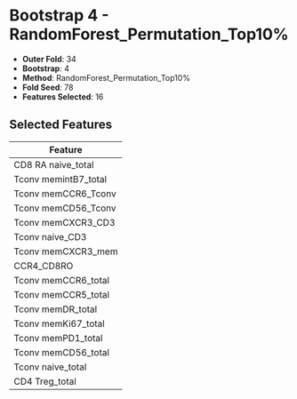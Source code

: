 # Bootstrap 4 - RandomForest_Permutation_Top10%

- **Outer Fold**: 34
- **Bootstrap**: 4
- **Method**: RandomForest_Permutation_Top10%
- **Fold Seed**: 78
- **Features Selected**: 16

## Selected Features

| Feature |
|---------|
| CD8 RA naive_total |
| Tconv memintB7_total |
| Tconv memCCR6_Tconv |
| Tconv memCD56_Tconv |
| Tconv memCXCR3_CD3 |
| Tconv naive_CD3 |
| Tconv memCXCR3_mem |
| CCR4_CD8RO |
| Tconv memCCR6_total |
| Tconv memCCR5_total |
| Tconv memDR_total |
| Tconv memKi67_total |
| Tconv memPD1_total |
| Tconv memCD56_total |
| Tconv naive_total |
| CD4 Treg_total |
